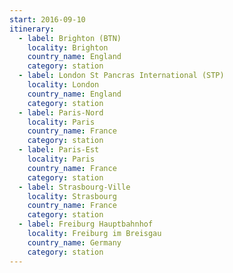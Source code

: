 ```yaml
---
start: 2016-09-10
itinerary:
  - label: Brighton (BTN)
    locality: Brighton
    country_name: England
    category: station
  - label: London St Pancras International (STP)
    locality: London
    country_name: England
    category: station
  - label: Paris-Nord
    locality: Paris
    country_name: France
    category: station
  - label: Paris-Est
    locality: Paris
    country_name: France
    category: station
  - label: Strasbourg-Ville
    locality: Strasbourg
    country_name: France
    category: station
  - label: Freiburg Hauptbahnhof
    locality: Freiburg im Breisgau
    country_name: Germany
    category: station
---
```

